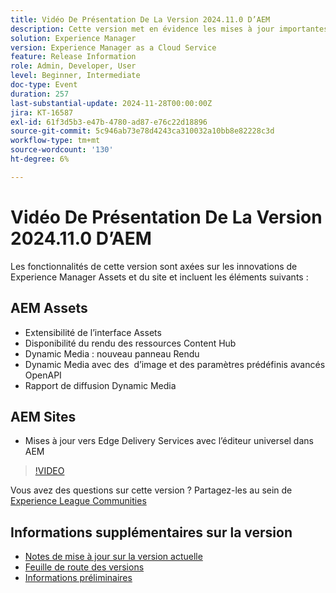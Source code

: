 ```yaml
---
title: Vidéo De Présentation De La Version 2024.11.0 D’AEM
description: Cette version met en évidence les mises à jour importantes apportées à Adobe Experience Manager (AEM) Sites et Assets, notamment l’extensibilité améliorée de l’interface, les nouvelles options de rendu, les modificateurs d’image avancés et les améliorations apportées à Edge Delivery Services avec l’éditeur universel dans AEM.
solution: Experience Manager
version: Experience Manager as a Cloud Service
feature: Release Information
role: Admin, Developer, User
level: Beginner, Intermediate
doc-type: Event
duration: 257
last-substantial-update: 2024-11-28T00:00:00Z
jira: KT-16587
exl-id: 61f3d5b3-e47b-4780-ad87-e76c22d18896
source-git-commit: 5c946ab73e78d4243ca310032a10bb8e82228c3d
workflow-type: tm+mt
source-wordcount: '130'
ht-degree: 6%

---
```


# Vidéo De Présentation De La Version 2024.11.0 D’AEM

Les fonctionnalités de cette version sont axées sur les innovations de Experience Manager Assets et du site et incluent les éléments suivants :

## AEM Assets

* Extensibilité de l’interface Assets &#x200B;
* Disponibilité du rendu des ressources Content Hub &#x200B;
* Dynamic Media : nouveau panneau Rendu&#x200B;
* Dynamic Media avec des &#x200B; d’image et des paramètres prédéfinis avancés OpenAPI &#x200B;
* Rapport de diffusion Dynamic Media&#x200B;

## AEM Sites

* Mises à jour vers Edge Delivery Services avec l’&#x200B;éditeur universel dans AEM

>[!VIDEO](https://video.tv.adobe.com/v/3440920/?learn=on&enablevpops)

Vous avez des questions sur cette version ?  Partagez-les au sein de [Experience League Communities](https://adobe.ly/3ZKpM0u)

## Informations supplémentaires sur la version

* [Notes de mise à jour sur la version actuelle](https://experienceleague.adobe.com/docs/experience-manager-cloud-service/content/release-notes/home.html?lang=fr)
* [Feuille de route des versions](https://experienceleague.adobe.com/docs/experience-manager-release-information/aem-release-updates/update-releases-roadmap.html?lang=fr)
* [Informations préliminaires](https://experienceleague.adobe.com/docs/experience-manager-cloud-service/content/release-notes/prerelease.html?lang=fr)
